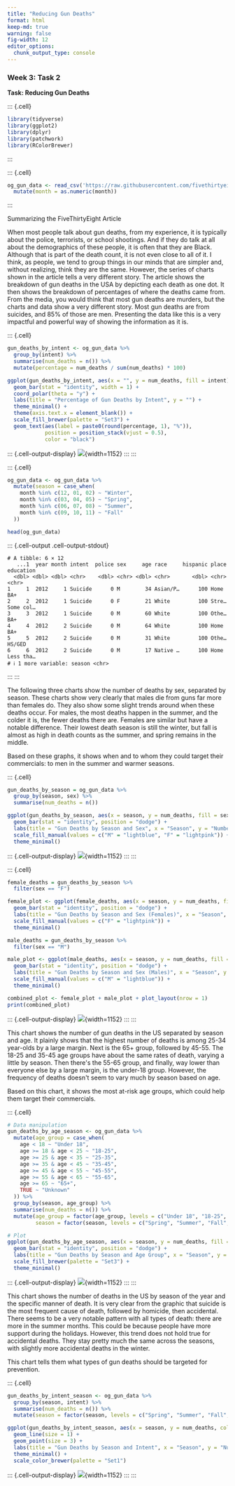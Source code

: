 ```yaml
---
title: "Reducing Gun Deaths"
format: html
keep-md: true
warning: false
fig-width: 12
editor_options: 
  chunk_output_type: console
---
```




### Week 3: Task 2

**Task: Reducing Gun Deaths**


::: {.cell}

```{.r .cell-code}
library(tidyverse)
library(ggplot2)
library(dplyr)
library(patchwork)
library(RColorBrewer)
```
:::

::: {.cell}

```{.r .cell-code}
og_gun_data <- read_csv('https://raw.githubusercontent.com/fivethirtyeight/guns-data/refs/heads/master/full_data.csv') %>%
  mutate(month = as.numeric(month))
```
:::


Summarizing the FiveThirtyEight Article

When most people talk about gun deaths, from my experience, it is typically about the police, terrorists, or school shootings. And if they do talk at all about the demographics of these people, it is often that they are Black. Although that is part of the death count, it is not even close to all of it. I think, as people, we tend to group things in our minds that are simpler and, without realizing, think they are the same. However, the series of charts shown in the article tells a very different story. The article shows the breakdown of gun deaths in the USA by depicting each death as one dot. It then shows the breakdown of percentages of where the deaths came from. From the media, you would think that most gun deaths are murders, but the charts and data show a very different story. Most gun deaths are from suicides, and 85% of those are men. Presenting the data like this is a very impactful and powerful way of showing the information as it is.


::: {.cell}

```{.r .cell-code}
gun_deaths_by_intent <- og_gun_data %>%
  group_by(intent) %>%
  summarise(num_deaths = n()) %>%
  mutate(percentage = num_deaths / sum(num_deaths) * 100)  

ggplot(gun_deaths_by_intent, aes(x = "", y = num_deaths, fill = intent)) +
  geom_bar(stat = "identity", width = 1) +
  coord_polar(theta = "y") +
  labs(title = "Percentage of Gun Deaths by Intent", y = "") +
  theme_minimal() +
  theme(axis.text.x = element_blank()) +  
  scale_fill_brewer(palette = "Set3") +  
  geom_text(aes(label = paste0(round(percentage, 1), "%")), 
            position = position_stack(vjust = 0.5),  
            color = "black")  
```

::: {.cell-output-display}
![](task_2_files/figure-html/unnamed-chunk-3-1.png){width=1152}
:::
:::

::: {.cell}

```{.r .cell-code}
og_gun_data <- og_gun_data %>%
  mutate(season = case_when(
    month %in% c(12, 01, 02) ~ "Winter",
    month %in% c(03, 04, 05) ~ "Spring",
    month %in% c(06, 07, 08) ~ "Summer",
    month %in% c(09, 10, 11) ~ "Fall"
  ))

head(og_gun_data)
```

::: {.cell-output .cell-output-stdout}

```
# A tibble: 6 × 12
   ...1  year month intent  police sex     age race     hispanic place education
  <dbl> <dbl> <dbl> <chr>    <dbl> <chr> <dbl> <chr>       <dbl> <chr> <chr>    
1     1  2012     1 Suicide      0 M        34 Asian/P…      100 Home  BA+      
2     2  2012     1 Suicide      0 F        21 White         100 Stre… Some col…
3     3  2012     1 Suicide      0 M        60 White         100 Othe… BA+      
4     4  2012     2 Suicide      0 M        64 White         100 Home  BA+      
5     5  2012     2 Suicide      0 M        31 White         100 Othe… HS/GED   
6     6  2012     2 Suicide      0 M        17 Native …      100 Home  Less tha…
# ℹ 1 more variable: season <chr>
```


:::
:::


The following three charts show the number of deaths by sex, separated by season. These charts show very clearly that males die from guns far more than females do. They also show some slight trends around when these deaths occur. For males, the most deaths happen in the summer, and the colder it is, the fewer deaths there are. Females are similar but have a notable difference. Their lowest death season is still the winter, but fall is almost as high in death counts as the summer, and spring remains in the middle.

Based on these graphs, it shows when and to whom they could target their commercials: to men in the summer and warmer seasons.


::: {.cell}

```{.r .cell-code}
gun_deaths_by_season = og_gun_data %>%
  group_by(season, sex) %>%
  summarise(num_deaths = n())

ggplot(gun_deaths_by_season, aes(x = season, y = num_deaths, fill = sex)) +
  geom_bar(stat = "identity", position = "dodge") +
  labs(title = "Gun Deaths by Season and Sex", x = "Season", y = "Number of Deaths") +
  scale_fill_manual(values = c("M" = "lightblue", "F" = "lightpink")) +  
  theme_minimal()
```

::: {.cell-output-display}
![](task_2_files/figure-html/unnamed-chunk-5-1.png){width=1152}
:::
:::

::: {.cell}

```{.r .cell-code}
female_deaths = gun_deaths_by_season %>%
  filter(sex == "F")

female_plot <- ggplot(female_deaths, aes(x = season, y = num_deaths, fill = sex)) +
  geom_bar(stat = "identity", position = "dodge") +
  labs(title = "Gun Deaths by Season and Sex (Females)", x = "Season", y = "Number of Deaths") +
  scale_fill_manual(values = c("F" = "lightpink")) +  
  theme_minimal()

male_deaths = gun_deaths_by_season %>%
  filter(sex == "M")

male_plot <- ggplot(male_deaths, aes(x = season, y = num_deaths, fill = sex)) +
  geom_bar(stat = "identity", position = "dodge") +
  labs(title = "Gun Deaths by Season and Sex (Males)", x = "Season", y = "Number of Deaths") +
  scale_fill_manual(values = c("M" = "lightblue")) +  
  theme_minimal()

combined_plot <- female_plot + male_plot + plot_layout(nrow = 1)
print(combined_plot)
```

::: {.cell-output-display}
![](task_2_files/figure-html/unnamed-chunk-6-1.png){width=1152}
:::
:::


This chart shows the number of gun deaths in the US separated by season and age. It plainly shows that the highest number of deaths is among 25-34 year-olds by a large margin. Next is the 65+ group, followed by 45-55. The 18-25 and 35-45 age groups have about the same rates of death, varying a little by season. Then there's the 55-65 group, and finally, way lower than everyone else by a large margin, is the under-18 group. However, the frequency of deaths doesn't seem to vary much by season based on age.

Based on this chart, it shows the most at-risk age groups, which could help them target their commercials.


::: {.cell}

```{.r .cell-code}
# Data manipulation
gun_deaths_by_age_season <- og_gun_data %>%
  mutate(age_group = case_when(
    age < 18 ~ "Under 18",
    age >= 18 & age < 25 ~ "18-25",
    age >= 25 & age < 35 ~ "25-35",
    age >= 35 & age < 45 ~ "35-45",
    age >= 45 & age < 55 ~ "45-55",
    age >= 55 & age < 65 ~ "55-65",
    age >= 65 ~ "65+",
    TRUE ~ "Unknown"
  )) %>%
  group_by(season, age_group) %>%
  summarise(num_deaths = n()) %>%
  mutate(age_group = factor(age_group, levels = c("Under 18", "18-25", "25-35", "35-45", "45-55", "55-65", "65+", "Unknown")),
         season = factor(season, levels = c("Spring", "Summer", "Fall", "Winter")))  # Season ordering here

# Plot
ggplot(gun_deaths_by_age_season, aes(x = season, y = num_deaths, fill = age_group)) +
  geom_bar(stat = "identity", position = "dodge") +
  labs(title = "Gun Deaths by Season and Age Group", x = "Season", y = "Number of Deaths") +
  scale_fill_brewer(palette = "Set3") +  
  theme_minimal()
```

::: {.cell-output-display}
![](task_2_files/figure-html/unnamed-chunk-7-1.png){width=1152}
:::
:::


This chart shows the number of deaths in the US by season of the year and the specific manner of death. It is very clear from the graphic that suicide is the most frequent cause of death, followed by homicide, then accidental. There seems to be a very notable pattern with all types of death: there are more in the summer months. This could be because people have more support during the holidays. However, this trend does not hold true for accidental deaths. They stay pretty much the same across the seasons, with slightly more accidental deaths in the winter.

This chart tells them what types of gun deaths should be targeted for prevention.


::: {.cell}

```{.r .cell-code}
gun_deaths_by_intent_season <- og_gun_data %>%
  group_by(season, intent) %>%
  summarise(num_deaths = n()) %>%
  mutate(season = factor(season, levels = c("Spring", "Summer", "Fall", "Winter")))

ggplot(gun_deaths_by_intent_season, aes(x = season, y = num_deaths, color = intent, group = intent)) +
  geom_line(size = 1) +
  geom_point(size = 3) +  
  labs(title = "Gun Deaths by Season and Intent", x = "Season", y = "Number of Deaths") +
  theme_minimal() +
  scale_color_brewer(palette = "Set1")
```

::: {.cell-output-display}
![](task_2_files/figure-html/unnamed-chunk-8-1.png){width=1152}
:::
:::
